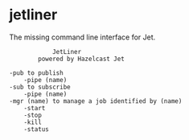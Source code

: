 # jetliner 



The missing command line interface for Jet.


				JetLiner
			powered by Hazelcast Jet
	
	-pub to publish
		-pipe (name)
	-sub to subscribe
		-pipe (name)
	-mgr (name) to manage a job identified by (name)
		-start
		-stop
		-kill
		-status
	
